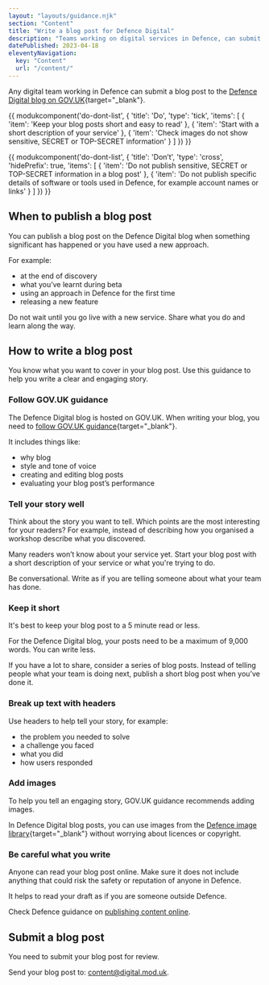```yaml
---
layout: "layouts/guidance.njk"
section: "Content"
title: "Write a blog post for Defence Digital"
description: "Teams working on digital services in Defence, can submit a post to the Defence Digital blog. Check how to write and submit your blog post."
datePublished: 2023-04-18
eleventyNavigation:
  key: "Content"
  url: "/content/"
---
```


Any digital team working in Defence can submit a blog post to the [Defence Digital blog on GOV.UK](https://defencedigital.blog.gov.uk/){target="_blank"}. 

{{ modukcomponent('do-dont-list', {
  'title': 'Do',
  'type': 'tick',
  'items': [
    {
      'item': 'Keep your blog posts short and easy to read'
    },
    {
      'item': 'Start with a short description of your service'
    },
    {
      'item': 'Check images do not show sensitive, SECRET or TOP-SECRET information'
    }
  ]
}) }}

{{ modukcomponent('do-dont-list', {
  'title': 'Don’t',
  'type': 'cross',
  'hidePrefix': true,
  'items': [
    {
      'item': 'Do not publish sensitive, SECRET or TOP-SECRET information in a blog post'
    },
    {
      'item': 'Do not publish specific details of software or tools used in Defence, for example account names or links'
    }
  ]
}) }}

## When to publish a blog post

You can publish a blog post on the Defence Digital blog when something significant has happened or you have used a new approach. 

For example: 

- at the end of discovery 
- what you’ve learnt during beta
- using an approach in Defence for the first time 
- releasing a new feature

Do not wait until you go live with a new service. Share what you do and learn along the way. 

## How to write a blog post

You know what you want to cover in your blog post. Use this guidance to help you write a clear and engaging story.

### Follow GOV.UK guidance
  
The Defence Digital blog is hosted on GOV.UK. When writing your blog, you need to [follow GOV.UK guidance](https://www.gov.uk/guidance/content-design/blogging){target="_blank"}.

It includes things like: 

- why blog
- style and tone of voice
- creating and editing blog posts
- evaluating your blog post’s performance

### Tell your story well

Think about the story you want to tell. Which points are the most interesting for your readers? For example, instead of describing how you organised a workshop describe what you discovered.

Many readers won’t know about your service yet. Start your blog post with a short description of your service or what you're trying to do.

Be conversational. Write as if you are telling someone about what your team has done. 

### Keep it short

It's best to keep your blog post to a 5 minute read or less. 

For the Defence Digital blog, your posts need to be a maximum of 9,000 words. You can write less. 

If you have a lot to share, consider a series of blog posts. Instead of telling people what your team is doing next, publish a short blog post when you’ve done it. 

### Break up text with headers

Use headers to help tell your story, for example: 

- the problem you needed to solve
- a challenge you faced
- what you did 
- how users responded

### Add images 

To help you tell an engaging story, GOV.UK guidance recommends adding images.

In Defence Digital blog posts, you can use images from the [Defence image library](https://www.defenceimagery.mod.uk/){target="_blank"} without worrying about licences or copyright.

### Be careful what you write

Anyone can read your blog post online. Make sure it does not include anything that could risk the safety or reputation of anyone in Defence. 

It helps to read your draft as if you are someone outside Defence. 

Check Defence guidance on [publishing content online](/content/publishing-content-online/).

## Submit a blog post 

You need to submit your blog post for review. 

Send your blog post to: [content@digital.mod.uk](mailto:content@digital.mod.uk?subject=Submit%20a%20blog%20post). 


